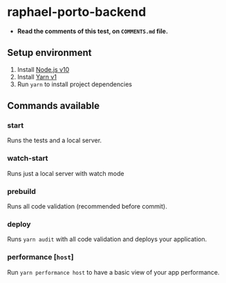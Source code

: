 # raphael-porto-backend

* **Read the comments of this test, on `COMMENTS.md` file.**

## Setup environment

1. Install [Node.js v10](https://nodejs.org/en/download/)
2. Install [Yarn v1](https://yarnpkg.com/en/docs/install)
3. Run `yarn` to install project dependencies

## Commands available

### start

Runs the tests and a local server.

### watch-start

Runs just a local server with watch mode

### prebuild

Runs all code validation (recommended before commit).

### deploy

Runs `yarn audit` with all code validation and deploys your application.

### performance [`host`]

Run `yarn performance host` to have a basic view of your app performance.
